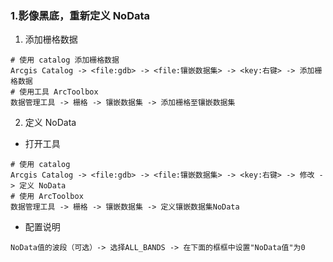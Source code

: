 ### 1.影像黑底，重新定义 NoData
1. 添加栅格数据
```
# 使用 catalog 添加栅格数据
Arcgis Catalog -> <file:gdb> -> <file:镶嵌数据集> -> <key:右键> -> 添加栅格数据
# 使用工具 ArcToolbox
数据管理工具 -> 栅格 -> 镶嵌数据集 -> 添加栅格至镶嵌数据集
```
2. 定义 NoData
- 打开工具
```
# 使用 catalog
Arcgis Catalog -> <file:gdb> -> <file:镶嵌数据集> -> <key:右键> -> 修改 -> 定义 NoData
# 使用 ArcToolbox
数据管理工具 -> 栅格 -> 镶嵌数据集 -> 定义镶嵌数据集NoData
```
- 配置说明
```
NoData值的波段（可选）-> 选择ALL_BANDS -> 在下面的框框中设置"NoData值"为0
```
